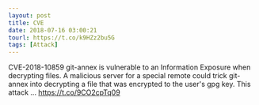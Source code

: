 ```yaml
---
layout: post
title: CVE
date: 2018-07-16 03:00:21
tourl: https://t.co/k9HZz2bu5G
tags: [Attack]
---
```

CVE-2018-10859 git-annex is vulnerable to an Information Exposure when decrypting files. A malicious server for a special remote could trick git-annex into decrypting a file that was encrypted to the user's gpg key. This attack ... https://t.co/9CO2cpTq09